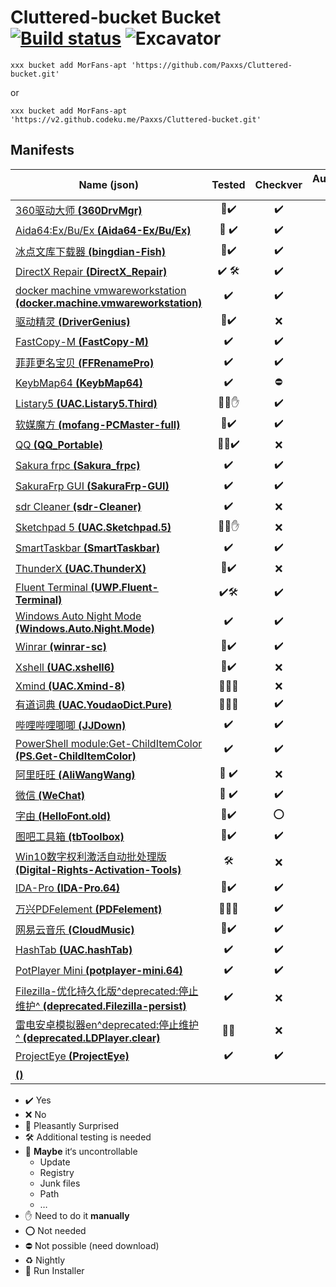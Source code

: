 # Cluttered-bucket Bucket [![Build status](https://ci.appveyor.com/api/projects/status/r1swkc1x7whqn278?svg=true)](https://ci.appveyor.com/project/Paxxs/cluttered-bucket) ![Excavator](https://github.com/Paxxs/Cluttered-bucket/workflows/Excavator/badge.svg)

`xxx bucket add MorFans-apt 'https://github.com/Paxxs/Cluttered-bucket.git'`

or

`xxx bucket add MorFans-apt 'https://v2.github.codeku.me/Paxxs/Cluttered-bucket.git'`

## Manifests

| Name **(json)**                                                                                                              | Tested | Checkver | Autoupdate (Hash) | Official |
| ---------------------------------------------------------------------------------------------------------------------------- | :----: | :------: | :---------------: | :------: |
| [360驱动大师 **(360DrvMgr)**](./bucket/360DrvMgr.json)                                                                       |   🎉✔️   |    ✔️     |       ❌ (❌)       |    ❌     |
| [Aida64:Ex/Bu/Ex **(Aida64-Ex/Bu/Ex)**](./bucket/Aida64-Ex.json)                                                             |  🎉 ✔️   |    ✔️     |       ✔️ (⛔️)       |    ✔️     |
| [冰点文库下载器 **(bingdian-Fish)**](./bucket/bingdian-Fish.json)                                                            |   🎉✔️   |    ✔️     |       ❌ (❌)       |    ❌     |
| [DirectX Repair **(DirectX_Repair)**](./bucket/DirectX_Repair.json)                                                          |  ✔️ 🛠   |    ✔️     |       ❌ (❌)       |    ✔️     |
| [docker machine vmwareworkstation **(docker.machine.vmwareworkstation)**](./bucket/docker.machine.vmwareworkstation.json)    |   ✔️    |    ✔️     |       ✔️ (⛔️)       |    ✔️     |
| [驱动精灵 **(DriverGenius)**](./bucket/DriverGenius.json)                                                                    |   🎉✔️   |    ❌     |       ❌ (❌)       |    ❌     |
| [FastCopy-M **(FastCopy-M)**](./bucket/FastCopy-M.json)                                                                      |   ✔️    |    ✔️     |       ✔️ (⛔️)       |    ✔️     |
| [菲菲更名宝贝 **(FFRenamePro)**](./bucket/FFRenamePro.json)                                                                  |   ✔️    |    ✔️     |       ✔️ (⛔️)       |    ✔️     |
| [KeybMap64 **(KeybMap64)**](./bucket/KeybMap64.json)                                                                         |   ✔️    |    ⛔️     |       ❌ (❌)       |    ✔️     |
| [Listary5 **(UAC.Listary5.Third)**](./bucket/UAC.Listary5.Third.json)                                                        |  🎉🎃✋   |    ✔️     |       ❌ (❌)       |    ❌     |
| [软媒魔方 **(mofang-PCMaster-full)**](./bucket/mofang-PCMaster-full.json)                                                    |   🔶✔️   |    ✔️     |       ✔️ (⛔️)       |    ✔️     |
| [QQ **(QQ_Portable)**](./bucket/QQ_Portable.json)                                                                            |  🎉🔶✔️   |    ❌     |       ❌ (❌)       |    ❌     |
| [Sakura frpc **(Sakura_frpc)**](./bucket/Sakura_frpc.json)                                                                   |   ✔️    |    ✔️     |       ✔️ (⛔️)       |    ✔️     |
| [SakuraFrp GUI **(SakuraFrp-GUI)**](./bucket/SakuraFrp-GUI.json)                                                             |   ✔️    |    ✔️     |       ✔️ (⛔️)       |    ✔️     |
| [sdr Cleaner **(sdr-Cleaner)**](./bucket/sdr-Cleaner.json)                                                                   |   ✔️    |    ❌     |       ❌ (❌)       |    ✔️     |
| [Sketchpad 5 **(UAC.Sketchpad.5)**](./bucket/UAC.Sketchpad.5.json)                                                           |  🎉🎃✋   |    ❌     |       ❌ (❌)       |    ❌     |
| [SmartTaskbar **(SmartTaskbar)**](./bucket/SmartTaskbar.json)                                                                |   ✔️    |    ✔️     |       ✔️ (⛔️)       |    ✔️     |
| [ThunderX **(UAC.ThunderX)**](./bucket/UAC.ThunderX.json)                                                                    |   🎉✔️   |    ❌     |       ❌ (❌)       |    ❌     |
| [Fluent Terminal **(UWP.Fluent-Terminal)**](./bucket/UWP.Fluent-Terminal.json)                                               |   ✔️🛠   |    ✔️     |       ❌ (❌)       |    ✔️     |
| [Windows Auto Night Mode **(Windows.Auto.Night.Mode)**](./bucket/Windows.Auto.Night.Mode.json)                               |   ✔️    |    ✔️     |       ✔️ (⛔️)       |    ✔️     |
| [Winrar **(winrar-sc)**](./bucket/winrar-sc.json)                                                                            |   🎉✔️   |    ✔️     |       ❌ (❌)       |    ✔️     |
| [Xshell **(UAC.xshell6)**](./bucket/UAC.xshell6.json)                                                                        |   🎉✔️   |    ❌     |       ❌ (❌)       |    ❌     |
| [Xmind **(UAC.Xmind-8)**](./bucket/UAC.Xmind-8.json)                                                                         |  🎉🔶🎃   |    ❌     |       ❌ (❌)       |    ❌     |
| [有道词典 **(UAC.YoudaoDict.Pure)**](./bucket/UAC.YoudaoDict.Pure.json)                                                      |  🎉🔶🎃   |    ✔️     |       ❌ (❌)       |    ❌     |
| [哔哩哔哩唧唧 **(JJDown)**](./bucket/JJDown.json)                                                                            |   ✔️    |    ✔️     |       ✔️(⛔️)        |    ✔️     |
| [PowerShell module:Get-ChildItemColor **(PS.Get-ChildItemColor)**](./bucket/PS.Get-ChildItemColor.json)                      |   ✔️    |    ✔️     |       ✔️(⛔️)        |    ✔️     |
| [阿里旺旺 **(AliWangWang)**](./bucket/AliWangWang.json)                                                                      |  🎉 ✔️   |    ❌     |       ❌ (❌)       |    ❌     |
| [微信 **(WeChat)**](./bucket/WeChat.json)                                                                                    |  🎉 ✔️   |    ✔️     |       ❌ (❌)       |    ❌     |
| [字由 **(HelloFont.old)**](./bucket/HelloFont.old.json)                                                                      |   🔶✔️   |    ⭕️     |       ❌ (❌)       |    ✔️     |
| [图吧工具箱 **(tbToolbox)**](./bucket/tbToolbox.json)                                                                        |   🔶✔️   |    ✔️     |       ❌ (❌)       |    ✔️     |
| [Win10数字权利激活自动批处理版 **(Digital-Rights-Activation-Tools)**](./bucket/Digital-Rights-Activation-Tools.json)         |   🛠    |    ❌     |       ❌ (❌)       |    ✔️     |
| [IDA-Pro **(IDA-Pro.64)**](./bucket/IDA-Pro.64.json)                                                                         |   🎉✔️   |    ✔️     |       ❌ (❌)       |    ❌     |
| [万兴PDFelement **(PDFelement)**](./bucket/PDFelement.json)                                                                  |  🎉🔶🎃   |    ✔️     |       ❌ (❌)       |    ❌     |
| [网易云音乐 **(CloudMusic)**](./bucket/CloudMusic.json)                                                                      |   🎉✔️   |    ✔️     |       ❌ (❌)       |    ❌     |
| [HashTab **(UAC.hashTab)**](./bucket/UAC.hashTab.json)                                                                       |   ✔️    |    ✔️     |       ✔️(⛔️)        |    ✔️     |
| [PotPlayer Mini **(potplayer-mini.64)**](./bucket/potplayer-mini.64.json)                                                    |   ✔️    |    ✔️     |       ❌ (❌)       |    ✔️     |
| [Filezilla-优化持久化版^deprecated:停止维护^ **(deprecated.Filezilla-persist)**](./bucket/deprecated.Filezilla-persist.json) |   ✔️    |    ❌     |       ❌(❌)        |    ✔️     |
| [雷电安卓模拟器en^deprecated:停止维护^ **(deprecated.LDPlayer.clear)**](./bucket/deprecated.LDPlayer.clear.json)             |   🎉🔶   |    ❌     |       ❌(❌)        |    ✔️     |
| [ ProjectEye **(ProjectEye)**](./bucket/ProjectEye.json)                                                                     |   ✔️    |    ✔️     |       ✔️(⛔️)        |    ✔️     |
| [ **()**](./bucket/.json)                                                                                                    |        |          |                   |          |

- ✔️ Yes
- ❌ No
- 🎉 Pleasantly Surprised
- 🛠 Additional testing is needed
- 🔶 **Maybe** it‘s uncontrollable
  - Update
  - Registry
  - Junk files
  - Path
  - …
- ✋ Need to do it **manually**
- ⭕️ Not needed
- ⛔️ Not possible (need download)
- ♻️ Nightly
- 🎃 Run Installer
